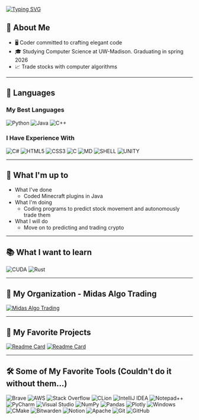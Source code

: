 [![Typing SVG](https://readme-typing-svg.demolab.com?font=Fira+Code&size=100&duration=2500&color=2990BD&center=true&vCenter=true&multiline=true&random=false&width=1928&height=384&lines=Hello%F0%9F%91%8B+I'm+Erik;Welcome+to+my+README.md)](https://git.io/typing-svg)

## :book: About Me
* 🖥 Coder committed to crafting elegant code
* 🎓 Studying Computer Science at UW-Madison. Graduating in spring 2026
* 📈 Trade stocks with computer algorithms

---

## :scroll: Languages

### My Best Languages
![Python](https://img.shields.io/badge/Python-3776AB?style=for-the-badge&logo=python&logoColor=white)
![Java](https://img.shields.io/badge/Java-ED8B00?style=for-the-badge&logo=openjdk&logoColor=white)
![C++](https://img.shields.io/badge/C%2B%2B-00599C?style=for-the-badge&logo=c%2B%2B&logoColor=white)

### I Have Experience With
![C#](https://img.shields.io/badge/C%23-239120?style=for-the-badge&logo=c-sharp&logoColor=white)
![HTML5](https://img.shields.io/badge/HTML5-E34F26?style=for-the-badge&logo=html5&logoColor=white)
![CSS3](https://img.shields.io/badge/CSS3-1572B6?style=for-the-badge&logo=css3&logoColor=white)
![C](https://img.shields.io/badge/C-00599C?style=for-the-badge&logo=c&logoColor=white)
![MD](https://img.shields.io/badge/Markdown-000000?style=for-the-badge&logo=markdown&logoColor=white)
![SHELL](https://img.shields.io/badge/Shell_Script-121011?style=for-the-badge&logo=gnu-bash&logoColor=white)
![UNITY](https://img.shields.io/badge/Unity-100000?style=for-the-badge&logo=unity&logoColor=white)

---

## :pushpin: What I'm up to  
- What I've done
  - Coded Minecraft plugins in Java
- What I'm doing
  - Coding programs to predict stock movement and autonomously trade them
- What I will do
    - Move on to predicting and trading crypto 

---

## :books: What I want to learn
![CUDA](https://img.shields.io/badge/nVIDIA-%2376B900.svg?style=for-the-badge&logo=nVIDIA&logoColor=white)
![Rust](https://img.shields.io/badge/rust-%23000000.svg?style=for-the-badge&logo=rust&logoColor=white)

---
## :ledger: My Organization - Midas Algo Trading
[![Midas Algo Trading](https://github.com/Jenovesan/Jenovesan/assets/67431462/9e4bcc73-e229-404e-9084-d6dc3d16e2f8)](https://github.com/Midas-Algo-Trading)

---

## :open_file_folder: My Favorite Projects

[![Readme Card](https://github-readme-stats.vercel.app/api/pin/?username=jenovesan&repo=guilds&theme=onedark)](https://github.com/Jenovesan/Guilds)
[![Readme Card](https://github-readme-stats.vercel.app/api/pin/?username=jenovesan&repo=datetime&theme=onedark)](https://github.com/Midas-Algo-Trading/datetime)

--- 
## :hammer_and_wrench: Some of My Favorite Tools (Couldn't do it without them...)
![Brave](https://img.shields.io/badge/Brave-FB542B?style=for-the-badge&logo=Brave&logoColor=white)
![AWS](https://img.shields.io/badge/Amazon_AWS-232F3E?style=for-the-badge&logo=amazon-aws&logoColor=white)
![Stack Overflow](https://img.shields.io/badge/-Stackoverflow-FE7A16?style=for-the-badge&logo=stack-overflow&logoColor=white)
![CLion](https://img.shields.io/badge/CLion-black?style=for-the-badge&logo=clion&logoColor=white)
![IntelliJ IDEA](https://img.shields.io/badge/IntelliJIDEA-000000.svg?style=for-the-badge&logo=intellij-idea&logoColor=white)
![Notepad++](https://img.shields.io/badge/Notepad++-90E59A.svg?style=for-the-badge&logo=notepad%2b%2b&logoColor=black)
![PyCharm](https://img.shields.io/badge/pycharm-143?style=for-the-badge&logo=pycharm&logoColor=black&color=black&labelColor=green)
![Visual Studio](https://img.shields.io/badge/Visual%20Studio-5C2D91.svg?style=for-the-badge&logo=visual-studio&logoColor=white)
![NumPy](https://img.shields.io/badge/numpy-%23013243.svg?style=for-the-badge&logo=numpy&logoColor=white)
![Pandas](https://img.shields.io/badge/pandas-%23150458.svg?style=for-the-badge&logo=pandas&logoColor=white)
![Plotly](https://img.shields.io/badge/Plotly-%233F4F75.svg?style=for-the-badge&logo=plotly&logoColor=white)
![Windows](https://img.shields.io/badge/Windows-0078D6?style=for-the-badge&logo=windows&logoColor=white)
![CMake](https://img.shields.io/badge/CMake-%23008FBA.svg?style=for-the-badge&logo=cmake&logoColor=white)
![Bitwarden](https://img.shields.io/badge/bitwarden-%23175DDC.svg?style=for-the-badge&logo=bitwarden&logoColor=white)
![Notion](https://img.shields.io/badge/Notion-%23000000.svg?style=for-the-badge&logo=notion&logoColor=white)
![Apache](https://img.shields.io/badge/apache-%23D42029.svg?style=for-the-badge&logo=apache&logoColor=white)
![Git](https://img.shields.io/badge/git-%23F05033.svg?style=for-the-badge&logo=git&logoColor=white)
![GitHub](https://img.shields.io/badge/github-%23121011.svg?style=for-the-badge&logo=github&logoColor=white)
